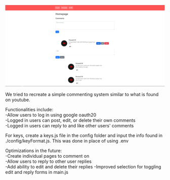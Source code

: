 ![](images/screenshot.PNG)

We tried to recreate a simple commenting system similar to what is found on youtube. <br />

Functionalities include: <br />
-Allow users to log in using google oauth20<br />
-Logged in users can post, edit, or delete their own comments <br />
-Logged in users can reply to and like other users' comments<br />

For keys, create a keys.js file in the config folder and input the info found in ./config/keyFormat.js. This was done in place of using .env <br />

Optimizations in the future: <br />
-Create individual pages to comment on <br />
-Allow users to reply to other user replies <br />
-Add ability to edit and delete their replies
-Improved selection for toggling edit and reply forms in main.js